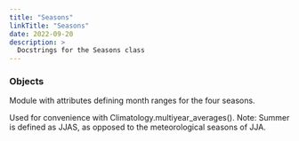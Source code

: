 ```yaml
---
title: "Seasons"
linkTitle: "Seasons"
date: 2022-09-20
description: >
  Docstrings for the Seasons class
---
```

### Objects



Module with attributes defining month ranges for the four seasons.

Used for convenience with Climatology.multiyear_averages().
Note: Summer is defined as JJAS, as opposed to the meteorological seasons of JJA.